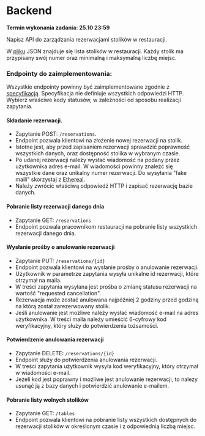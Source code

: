# Backend

**Termin wykonania zadania: 25.10 23:59**

Napisz API do zarządzania rezerwacjami stolików w restauracji.

W [pliku](https://github.com/Solvro/Rekrutacja/blob/master/backend/seats.json) JSON znajduje się lista stolików w restauracji. Każdy stolik ma  przypisany swój numer oraz minimalną i maksymalną liczbę miejsc.



### Endpointy do zaimplementowania:

Wszystkie endpointy powinny być zaimplementowane zgodnie z [specyfikacją](https://github.com/Solvro/Rekrutacja/blob/master/backend/api-spec.yaml). Specyfikacja nie definiuje wszystkich odpowiedzi HTTP. Wybierz właściwe kody statusów, w zależności od sposobu realizacji zapytania.

#### 

#### Składanie rezerwacji.

- Zapytanie POST: `/reservations`.
- Endpoint pozwala klientowi na złożenie nowej rezerwacji na stolik.
- Istotne jest, aby przed zapisaniem rezerwacji sprawdzić poprawność wszystkich danych, oraz dostępność stolika w wybranym czasie.
- Po udanej rezerwacji należy wysłać wiadomość na podany przez  użytkownika adres e-mail. W wiadomości powinny znaleźć się wszystkie  dane oraz unikalny numer rezerwacji. Do wysyłania "fake maili"  skorzystaj z [Ethereal](https://ethereal.email/).
- Należy zwrócić właściwą odpowiedź HTTP i zapisać rezerwację bazie danych.

#### 

#### Pobranie listy rezerwacji danego dnia

- Zapytanie GET: `/reservations`
- Endpoint pozwala pracownikom restauracji na pobranie listy wszystkich rezerwacji danego dnia.

#### 

#### Wysłanie prośby o anulowanie rezerwacji

- Zapytanie PUT: `/reservations/{id}`
- Endpoint pozwala klientowi na wysłanie prośby o anulowanie rezerwacji.
- Użytkownik w parametrze zapytania wysyła unikalne id rezerwacji, które otrzymał na maila.
- W treści zapytania wysyłana jest prośba o zmianę statusu rezerwacji na wartość "requested cancellation".
- Rezerwacja może zostać anulowana najpóźniej 2 godziny przed godziną na którą został zarezerwowany stolik.
- Jeśli anulowanie jest możliwe należy wysłać wiadomość e-mail na  adres użytkownika. W treści maila należy umieścić 6-cyfrowy kod  weryfikacyjny, który służy do potwierdzenia tożsamości.

#### 

#### Potwierdzenie anulowania rezerwacji

- Zapytanie DELETE: `/reservations/{id}`
- Endpoint służy do potwierdzenia anulowania rezerwacji.
- W treści zapytania użytkownik wysyła kod weryfikacyjny, który otrzymał w wiadomości e-mail.
- Jeżeli kod jest poprawny i możliwe jest anulowanie rezerwacji, to  należy usunąć ją z bazy danych i potwierdzić anulowanie e-mailem.

#### 

#### Pobranie listy wolnych stolików

- Zapytanie GET: `/tables`
- Endpoint pozwala klientowi na pobranie listy wszystkich dostępnych  do rezerwacji stolików w określonym czasie i z odpowiednią liczbą  miejsc.